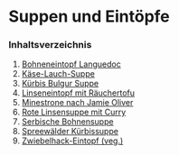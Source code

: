 Suppen und Eintöpfe
===================

### Inhaltsverzeichnis 

1. [Bohneneintopf Languedoc](Bohneneintopf-Languedoc.md)
1. [Käse-Lauch-Suppe](Käse-Lauch-Suppe.md)
2. [Kürbis Bulgur Suppe](Kürbis-Bulgur-Suppe.md)
3. [Linseneintopf mit Räuchertofu](Linseneintopf-mit-Räuchertofu.md)
4. [Minestrone nach Jamie Oliver](Minestrone-nach-Jamie.md)
5. [Rote Linsensuppe mit Curry](Rote-Linsensuppe-mit-Curry.md)
6. [Serbische Bohnensuppe](Serbische-Bohnensuppe.md)
7. [Spreewälder Kürbissuppe](Spreewälder-Kürbissuppe.md)
8. [Zwiebelhack-Eintopf (veg.)](Zwiebelhack-Eintopf-vegetarisch.md)

　  
